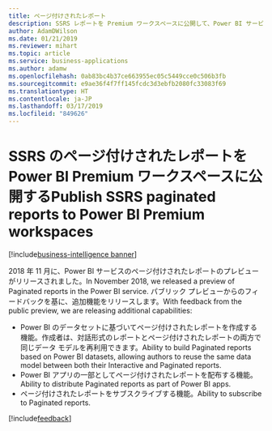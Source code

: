 ```yaml
---
title: ページ付けされたレポート
description: SSRS レポートを Premium ワークスペースに公開して、Power BI サービスでそれらを表示できるようにします。
author: AdamDWilson
ms.date: 01/21/2019
ms.reviewer: mihart
ms.topic: article
ms.service: business-applications
ms.author: adamw
ms.openlocfilehash: 0ab83bc4b37ce663955ec05c5449cce0c506b3fb
ms.sourcegitcommit: e9ae36f4f7ff145fcdc3d3ebfb2080fc33083f69
ms.translationtype: HT
ms.contentlocale: ja-JP
ms.lasthandoff: 03/17/2019
ms.locfileid: "849626"
---
```

#  <a name="publish-ssrs-paginated-reports-to-power-bi-premium-workspaces"></a><span data-ttu-id="20fd3-103">SSRS のページ付けされたレポートを Power BI Premium ワークスペースに公開する</span><span class="sxs-lookup"><span data-stu-id="20fd3-103">Publish SSRS paginated reports to Power BI Premium workspaces</span></span>
[!include[business-intelligence banner](../../includes/business-intelligence.md)]

<span data-ttu-id="20fd3-104">2018 年 11 月に、Power BI サービスのページ付けされたレポートのプレビューがリリースされました。</span><span class="sxs-lookup"><span data-stu-id="20fd3-104">In November 2018, we released a preview of Paginated reports in the Power BI service.</span></span> <span data-ttu-id="20fd3-105">パブリック プレビューからのフィードバックを基に、追加機能をリリースします。</span><span class="sxs-lookup"><span data-stu-id="20fd3-105">With feedback from the public preview, we are releasing additional capabilities:</span></span>

- <span data-ttu-id="20fd3-106">Power BI のデータセットに基づいてページ付けされたレポートを作成する機能。作成者は、対話形式のレポートとページ付けされたレポートの両方で同じデータ モデルを再利用できます。</span><span class="sxs-lookup"><span data-stu-id="20fd3-106">Ability to build Paginated reports based on Power BI datasets, allowing authors to reuse the same data model between both their Interactive and Paginated reports.</span></span>
- <span data-ttu-id="20fd3-107">Power BI アプリの一部としてページ付けされたレポートを配布する機能。</span><span class="sxs-lookup"><span data-stu-id="20fd3-107">Ability to distribute Paginated reports as part of Power BI apps.</span></span>
- <span data-ttu-id="20fd3-108">ページ付けされたレポートをサブスクライブする機能。</span><span class="sxs-lookup"><span data-stu-id="20fd3-108">Ability to subscribe to Paginated reports.</span></span>

[!include[feedback](../includes/service-feedback.md)]